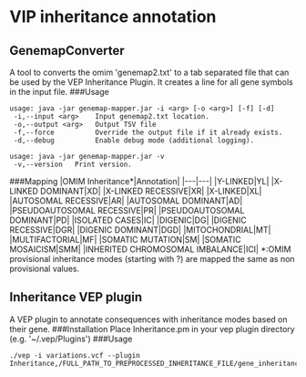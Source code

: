 # VIP inheritance annotation
## GenemapConverter
A tool to converts the omim 'genemap2.txt' to a tab separated file that can be used by the VEP Inheritance Plugin.
It creates a line for all gene symbols in the input file.
###Usage
```
usage: java -jar genemap-mapper.jar -i <arg> [-o <arg>] [-f] [-d]
 -i,--input <arg>    Input genemap2.txt location.
 -o,--output <arg>   Output TSV file
 -f,--force          Override the output file if it already exists.
 -d,--debug          Enable debug mode (additional logging).

usage: java -jar genemap-mapper.jar -v
 -v,--version   Print version.
```

###Mapping
|OMIM Inheritance*|Annotation|
|---|---|
|Y-LINKED|YL|
|X-LINKED DOMINANT|XD|
|X-LINKED RECESSIVE|XR|
|X-LINKED|XL|
|AUTOSOMAL RECESSIVE|AR|
|AUTOSOMAL DOMINANT|AD|
|PSEUDOAUTOSOMAL RECESSIVE|PR|
|PSEUDOAUTOSOMAL DOMINANT|PD|
|ISOLATED CASES|IC|
|DIGENIC|DG|
|DIGENIC RECESSIVE|DGR|
|DIGENIC DOMINANT|DGD|
|MITOCHONDRIAL|MT|
|MULTIFACTORIAL|MF|
|SOMATIC MUTATION|SM|
|SOMATIC MOSAICISM|SMM|
|INHERITED CHROMOSOMAL IMBALANCE|ICI|
*:OMIM provisional inheritance modes (starting with ?) are mapped the same as non provisional values.

## Inheritance VEP plugin
A VEP plugin to annotate consequences with inheritance modes based on their gene.
###Installation
Place Inheritance.pm in your vep plugin directory (e.g. '~/.vep/Plugins')
###Usage
```
./vep -i variations.vcf --plugin Inheritance,/FULL_PATH_TO_PREPROCESSED_INHERITANCE_FILE/gene_inheritance_modes.tsv
```
